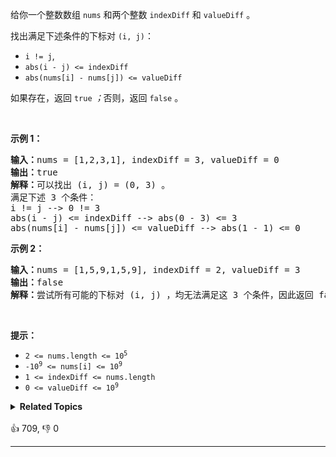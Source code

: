 <p>给你一个整数数组 <code>nums</code> 和两个整数 <code>indexDiff</code> 和 <code>valueDiff</code> 。</p>

<p>找出满足下述条件的下标对 <code>(i, j)</code>：</p>

<ul> 
 <li><code>i != j</code>,</li> 
 <li><code>abs(i - j) &lt;= indexDiff</code></li> 
 <li><code>abs(nums[i] - nums[j]) &lt;= valueDiff</code></li> 
</ul>

<p>如果存在，返回 <code>true</code><em> ；</em>否则，返回<em> </em><code>false</code><em> </em>。</p>

<p>&nbsp;</p>

<p><strong class="example">示例 1：</strong></p>

<pre>
<strong>输入：</strong>nums = [1,2,3,1], indexDiff = 3, valueDiff = 0
<strong>输出：</strong>true
<strong>解释：</strong>可以找出 (i, j) = (0, 3) 。
满足下述 3 个条件：
i != j --&gt; 0 != 3
abs(i - j) &lt;= indexDiff --&gt; abs(0 - 3) &lt;= 3
abs(nums[i] - nums[j]) &lt;= valueDiff --&gt; abs(1 - 1) &lt;= 0
</pre>

<p><strong class="example">示例 2：</strong></p>

<pre>
<strong>输入：</strong>nums = [1,5,9,1,5,9], indexDiff = 2, valueDiff = 3
<strong>输出：</strong>false
<strong>解释：</strong>尝试所有可能的下标对 (i, j) ，均无法满足这 3 个条件，因此返回 false 。
</pre>

<p>&nbsp;</p>

<p><strong>提示：</strong></p>

<ul> 
 <li><code>2 &lt;= nums.length &lt;= 10<sup>5</sup></code></li> 
 <li><code>-10<sup>9</sup> &lt;= nums[i] &lt;= 10<sup>9</sup></code></li> 
 <li><code>1 &lt;= indexDiff &lt;= nums.length</code></li> 
 <li><code>0 &lt;= valueDiff &lt;= 10<sup>9</sup></code></li> 
</ul>

<details><summary><strong>Related Topics</strong></summary>数组 | 桶排序 | 有序集合 | 排序 | 滑动窗口</details><br>

<div>👍 709, 👎 0<span style='float: right;'></span></div>

<div id="labuladong"><hr>

</div>

